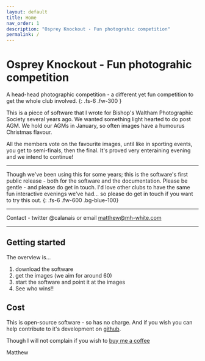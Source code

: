 ```yaml
---
layout: default
title: Home
nav_order: 1
description: "Osprey Knockout - Fun photograhic competition"
permalink: /
---
```


# Osprey Knockout - Fun photograhic competition

A head-head photographic competition - a different yet fun competition to get the whole club involved.
{: .fs-6 .fw-300 }

This is a piece of software that I wrote for Bishop's Waltham Photographic Society several years ago. We wanted something light hearted to do post AGM.  We hold our AGMs in January, so often images have a humourus Christmas flavour. 

All the members vote on the favourite images, until like in sporting events, you get to semi-finals, then the final. 
It's proved very enteraining evening and we intend to continue!

---

<div class="code-example">
Though we've been using this for some years; this is the software's first public release - both for the software and the documentation. Please be gentle - and please do get in touch.  I'd love other clubs to have the same fun interactive evenings we've had... so please do get in touch if you want to try this out.
{: .fs-6 .fw-600 .bg-blue-100}
</div>

---
  
Contact - twitter @calanais  or email  matthew@mh-white.com

---

## Getting started

The overview is...

1. download the software
2. get the images (we aim for around 60)
3. start the software and point it at the images
4. See who wins!!

## Cost

This is open-source software - so has no charge.  And if you wish you can help contribute to it's development on [github](https://github.com/osprey-photo/osprey-knockout).

Though I will not complain if you wish to [buy me a coffee](https://www.buymeacoffee.com/calanais)

Matthew

